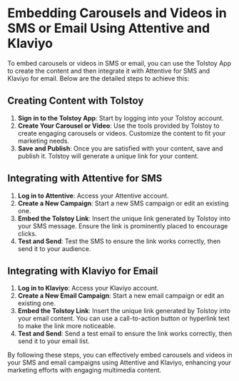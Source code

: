 # Embedding Carousels and Videos in SMS or Email Using Attentive and Klaviyo

To embed carousels or videos in SMS or email, you can use the Tolstoy App to create the content and then integrate it with Attentive for SMS and Klaviyo for email. Below are the detailed steps to achieve this:

## Creating Content with Tolstoy

1. **Sign in to the Tolstoy App**: Start by logging into your Tolstoy account.
2. **Create Your Carousel or Video**: Use the tools provided by Tolstoy to create engaging carousels or videos. Customize the content to fit your marketing needs.
3. **Save and Publish**: Once you are satisfied with your content, save and publish it. Tolstoy will generate a unique link for your content.

## Integrating with Attentive for SMS

1. **Log in to Attentive**: Access your Attentive account.
2. **Create a New Campaign**: Start a new SMS campaign or edit an existing one.
3. **Embed the Tolstoy Link**: Insert the unique link generated by Tolstoy into your SMS message. Ensure the link is prominently placed to encourage clicks.
4. **Test and Send**: Test the SMS to ensure the link works correctly, then send it to your audience.

## Integrating with Klaviyo for Email

1. **Log in to Klaviyo**: Access your Klaviyo account.
2. **Create a New Email Campaign**: Start a new email campaign or edit an existing one.
3. **Embed the Tolstoy Link**: Insert the unique link generated by Tolstoy into your email content. You can use a call-to-action button or hyperlink text to make the link more noticeable.
4. **Test and Send**: Send a test email to ensure the link works correctly, then send it to your email list.

By following these steps, you can effectively embed carousels and videos in your SMS and email campaigns using Attentive and Klaviyo, enhancing your marketing efforts with engaging multimedia content.